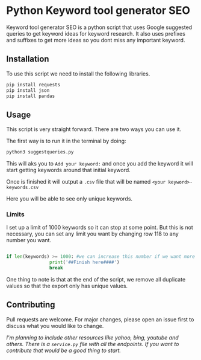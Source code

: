 # Python Keyword tool generator SEO

Keyword tool generator SEO is a python script that uses Google suggested queries to get keyword ideas for keyword research. It also uses prefixes and suffixes to get more ideas so you dont miss any important keyword.

## Installation

To use this script we need to install the following libraries.

```bash
pip install requests
pip install json
pip install pandas
```

## Usage

This script is very straight forward. There are two ways you can use it. 

The first way is to run it in the terminal by doing:

```bash
python3 suggestqueries.py
```

This will aks you to `Add your keyword:` and once you add the keyword it will start getting keywords around that initial keyword.

Once is finished it will output a `.csv` file that will be named `<your keyword>-keywords.csv`

Here you will be able to see only unique keywords. 


### Limits

I set up a limit of 1000 keywords so it can stop at some point. But this is not necessary, you can set any limit you want by changing row 118 to any number you want.

```python

if len(keywords) >= 1000: #we can increase this number if we want more keywords
                print('##Finish here####')
                break
```

One thing to note is that at the end of the script, we remove all duplicate values so that the export only has unique values. 


## Contributing
Pull requests are welcome. For major changes, please open an issue first to discuss what you would like to change.

*I'm planning to include other resources like yahoo, bing, youtube and others. There is a `service.py` file with all the endpoints. If you want to contribute that would be a good thing to start.*





